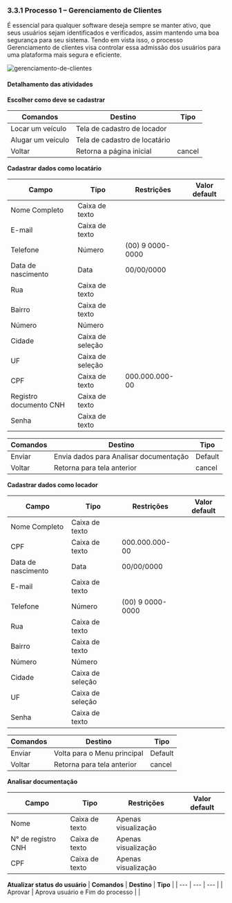 ### 3.3.1 Processo 1 – Gerenciamento de Clientes

É essencial para qualquer software deseja sempre se manter ativo, que seus usuários sejam identificados e verificados, assim mantendo uma boa segurança para seu sistema. Tendo em vista isso, o processo Gerenciamento de clientes visa controlar essa admissão dos usuários para uma plataforma mais segura e eficiente.


![gerenciamento-de-clientes](https://github.com/ICEI-PUC-Minas-PPLES-TI/plf-es-2024-1-ti2-1372100-grupo-1-wheelson/assets/129970038/864c8836-f91e-4892-bb9a-f4a59fbc80d9)



#### Detalhamento das atividades


**Escolher como deve se cadastrar**

| **Comandos**         |  **Destino**                   | **Tipo**          |
| ---                  | ---                            | ---               |
|    Locar um veículo   |  Tela de cadastro de locador        |       |
| Alugar um veículo | Tela de cadastro de locatário |     |
| Voltar | Retorna a página inicial  | cancel |

**Cadastrar dados como locatário**

| **Campo**       | **Tipo**         | **Restrições** | **Valor default** |
| ---             | ---              | ---            | ---               |
|   Nome Completo         |   Caixa de texto |                |                   |
|   E-mail        | Caixa de texto   |                |                   |
|   Telefone     | Número            | (00) 9 0000-0000 |                 |  
| Data de nascimento | Data          |    00/00/0000  |                   |
| Rua            | Caixa de texto  |                |                     |
| Bairro        | Caixa de texto  |                   |                   |
| Número         | Número            |                |                   |
| Cidade        | Caixa de seleção   |                |                   |
| UF            | Caixa de seleção   |                |                   |
|   CPF           | Caixa de texto   | 000.000.000-00 |                   |
| Registro documento CNH        | Caixa de texto  |                |              |   
| Senha        | Caixa de texto  |                   |                   |       
            

| **Comandos**         |  **Destino**                   | **Tipo**          |
| ---                  | ---                            | ---               |
|   Enviar            |   Envia dados para Analisar documentação |       Default            |
| Voltar | Retorna para tela anterior | cancel |

**Cadastrar dados como locador**

| **Campo**       | **Tipo**         | **Restrições** | **Valor default** |
| ---             | ---              | ---            | ---               |
|   Nome Completo         |   Caixa de texto |                |                   |
|   CPF           | Caixa de texto   | 000.000.000-00 |                   |
| Data de nascimento | Data          |    00/00/0000  |                   |
|   E-mail        | Caixa de texto   |                |                   |
|   Telefone     | Número            | (00) 9 0000-0000 |                 |  
| Rua            | Caixa de texto  |                |                     |
| Bairro        | Caixa de texto  |                   |                   |
| Número         | Número            |                |                   |
| Cidade        | Caixa de seleção   |                |                   |
| UF            | Caixa de seleção   |                |                   |
|Senha        | Caixa de texto  |                   |                   |

| **Comandos**         |  **Destino**                   | **Tipo**          |
| ---                  | ---                            | ---               |
|   Enviar            |  Volta para o Menu principal      |       Default            |
| Voltar | Retorna para tela anterior | cancel |



**Analisar documentação**

| **Campo**       | **Tipo**         | **Restrições** | **Valor default** |
| ---             | ---              | ---            | ---               |
|   Nome          |   Caixa de texto |   Apenas visualização             |                   |
| N° de registro CNH | Caixa de texto | Apenas visualização |                   |       
|   CPF           | Caixa de texto   | Apenas visualização|                   |



**Atualizar status do usuário**
| **Comandos**         |  **Destino**                   | **Tipo**          |
| ---                  | ---                            | ---               |
|         Aprovar          |    Aprova usuário e Fim do processo    |                   |



